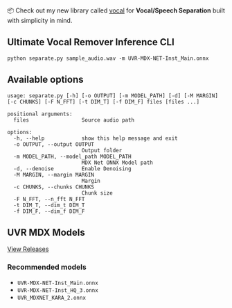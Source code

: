 📦 Check out my new library called [vocal](https://github.com/seanghay/vocal) for **Vocal/Speech Separation** built with simplicity in mind.

## Ultimate Vocal Remover Inference CLI

```shell
python separate.py sample_audio.wav -m UVR-MDX-NET-Inst_Main.onnx
```

## Available options

```
usage: separate.py [-h] [-o OUTPUT] [-m MODEL_PATH] [-d] [-M MARGIN] [-c CHUNKS] [-F N_FFT] [-t DIM_T] [-f DIM_F] files [files ...]

positional arguments:
  files                 Source audio path

options:
  -h, --help            show this help message and exit
  -o OUTPUT, --output OUTPUT
                        Output folder
  -m MODEL_PATH, --model_path MODEL_PATH
                        MDX Net ONNX Model path
  -d, --denoise         Enable Denoising
  -M MARGIN, --margin MARGIN
                        Margin
  -c CHUNKS, --chunks CHUNKS
                        Chunk size
  -F N_FFT, --n_fft N_FFT
  -t DIM_T, --dim_t DIM_T
  -f DIM_F, --dim_f DIM_F
```

## UVR MDX Models

[View Releases](
https://github.com/TRvlvr/model_repo/releases/tag/all_public_uvr_models)

### Recommended models

- `UVR-MDX-NET-Inst_Main.onnx`
- `UVR-MDX-NET-Inst_HQ_3.onnx`
- `UVR_MDXNET_KARA_2.onnx`
